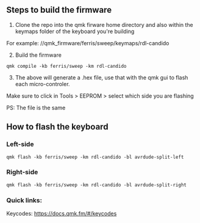 ## Steps to build the firmware

1. Clone the repo into the qmk firware home directory and also within the keymaps folder of the keyboard you're building

For example: /<path>/qmk_firmware/ferris/sweep/keymaps/rdl-candido

2. Build the firmware

```
qmk compile -kb ferris/sweep -km rdl-candido
```

3. The above will generate a .hex file, use that with the qmk gui to flash each micro-controler.

Make sure to click in Tools > EEPROM > select which side you are flashing

PS: The file is the same

## How to flash the keyboard

### Left-side

```qmk flash -kb ferris/sweep -km rdl-candido -bl avrdude-split-left```

### Right-side

```qmk flash -kb ferris/sweep -km rdl-candido -bl avrdude-split-right```

### Quick links:

Keycodes: https://docs.qmk.fm/#/keycodes
